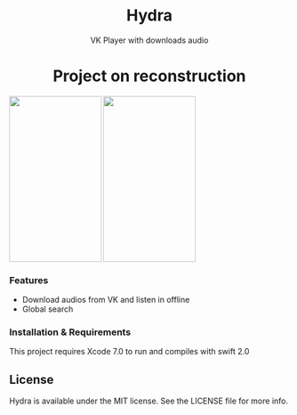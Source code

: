 
<h1 align="center"> Hydra </h1>
<p align="center"> VK Player with downloads audio </p>
<h1 align="center"> Project on reconstruction </h1>


<img src="https://raw.githubusercontent.com/FXSolutions/FXHydra/master/screenshots/Simulator%20Screen%20Shot%20May%208%2C%202016%2C%208.17.58%20PM.png" align="center" width="166" height="298"/>
<img src="https://raw.githubusercontent.com/FXSolutions/FXHydra/master/screenshots/Simulator%20Screen%20Shot%20May%208%2C%202016%2C%208.13.30%20PM.png" align="left" width="166" height="298" />


### Features
- Download audios from VK and listen in offline
- Global search

### Installation & Requirements

This project requires Xcode 7.0 to run and compiles with swift 2.0

## License
Hydra is available under the MIT license. See the LICENSE file for more info.
